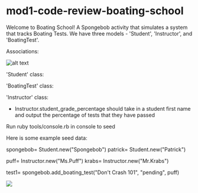 # mod1-code-review-boating-school

Welcome to Boating School!  A Spongebob activity that simulates a system that tracks Boating Tests.  We have three models - 'Student', 'Instructor', and 'BoatingTest'.

Associations:

![alt text][chart]

[chart]: https://i.imgur.com/eiFqjJe.png

'Student' class:
<!-- * should initialize with first_name
* Student.all should return all of the student instances -->
<!-- * Student#add_boating_test should initialize a new boating test with a student (Object), a boating test name (String), a boating test status (String), and an Instructor (Object) -->
<!-- * Student.find_student will take in a student first name and output that student -->


'BoatingTest' class:
<!-- * should initialize with student (Object), a boating test name (String), a boating test status (String), and an Instructor (Object)
* BoatingTest.all returns an array of all boating tests -->

'Instructor' class:
<!-- * init with name
* return all instructors -->
<!-- * Instructor.pass_student should take in a student name and test name and return status failed
* Instructor.fail_student should take in a student name and test name and return status failed -->
* Instructor.student_grade_percentage should take in a student first name and output the percentage of tests that they have passed

Run ruby tools/console.rb in console to seed

Here is some example seed data:

spongebob= Student.new("Spongebob")
 patrick= Student.new("Patrick")

puff= Instructor.new("Ms.Puff")
krabs= Instructor.new("Mr.Krabs")

test1= spongebob.add_boating_test("Don't Crash 101", "pending", puff)


![](https://media.giphy.com/media/GwYxLtDaB3Wso/giphy.gif)
